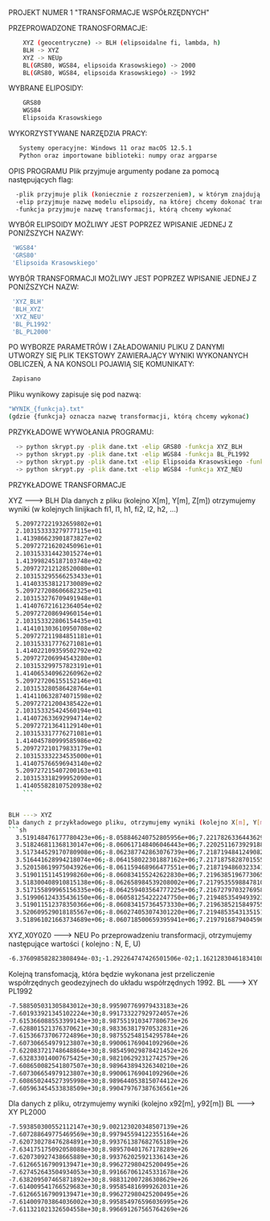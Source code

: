 PROJEKT NUMER 1 "TRANSFORMACJE WSPÓŁRZĘDNYCH"

PRZEPROWADZONE TRANOSFORMACJE:
```sh
    XYZ (geocentryczne) -> BLH (elipsoidalne fi, lambda, h)
    BLH -> XYZ
    XYZ -> NEUp
    BL(GRS80, WGS84, elipsoida Krasowskiego) -> 2000
    BL(GRS80, WGS84, elipsoida Krasowskiego) -> 1992
```
 WYBRANE ELIPOSIDY:
 ```sh
     GRS80
     WGS84
     Elipsoida Krasowskiego
 ```
 WYKORZYSTYWANE NARZĘDZIA PRACY:
 ```sh
    Systemy operacyjne: Windows 11 oraz macOS 12.5.1
    Python oraz importowane biblioteki: numpy oraz argparse
```

OPIS PROGRAMU
 Plik przyjmuje argumenty podane za pomocą następujących flag:
 ```sh
   -plik przyjmuje plik (koniecznie z rozszerzeniem), w którym znajdują się dane potrzebne do wykonania transformacji
   -elip przyjmuje nazwę modelu elipsoidy, na której chcemy dokonać transformacji
   -funkcja przyjmuje nazwę transformacji, którą chcemy wykonać
  ```
  
  WYBÓR ELIPSOIDY MOŻLIWY JEST POPRZEZ WPISANIE JEDNEJ Z PONIŻSZYCH NAZWY:
  ```sh
   'WGS84'
   'GRS80'
   'Elipsoida Krasowskiego'
  ```
  
  WYBÓR TRANSFORMACJI MOŻLIWY JEST POPRZEZ WPISANIE JEDNEJ Z PONIŻSZYCH NAZW:
  ```sh
   'XYZ_BLH'
   'BLH_XYZ'
   'XYZ_NEU'
   'BL_PL1992'
   'BL_PL2000'
  ```
  
  PO WYBORZE PARAMETRÓW I ZAŁADOWANIU PLIKU Z DANYMI UTWORZY SIĘ PLIK TEKSTOWY ZAWIERAJĄCY WYNIKI WYKONANYCH OBLICZEŃ, A NA KONSOLI POJAWIĄ SIĘ KOMUNIKATY:
  ```sh
   Zapisano
  ```
  Pliku wynikowy zapisuje się pod nazwą:
  ```sh
  "WYNIK_{funkcja}.txt"
  (gdzie {funkcja} oznacza nazwę transformacji, którą chcemy wykonać)
  ```
  
  PRZYKŁADOWE WYWOŁANIA PROGRAMU:
  ```sh
    -> python skrypt.py -plik dane.txt -elip GRS80 -funkcja XYZ_BLH
    -> python skrypt.py -plik dane.txt -elip WGS84 -funkcja BL_PL1992
    -> python skrypt.py -plik dane.txt -elip Elipsoida Krasowskiego -funkcja BL_XYZ
    -> python skrypt.py -plik dane.txt -elip WGS84 -funkcja XYZ_NEU
  ```
  
  
  PRZYKŁADOWE TRANSFORMACJE
  
  XYZ ---> BLH
  Dla danych z pliku (kolejno X[m], Y[m], Z[m]) otrzymujemy wyniki (w kolejnych linijkach fi1, l1, h1, fi2, l2, h2, ...)
  ```sh
    5.209727221932659802e+01
    2.103153333279777115e+01
    1.413986623901873827e+02
    5.209727216202450961e+01
    2.103153314423015274e+01
    1.413998245187103748e+02
    5.209727212128520080e+01
    2.103153295566253433e+01
    1.414033538121730089e+02
    5.209727208606682325e+01
    2.103153276709491948e+01
    1.414076721612364054e+02
    5.209727208694960154e+01
    2.103153322806154435e+01
    1.414101303610950708e+02
    5.209727211984851181e+01
    2.103153317776271081e+01
    1.414022109359502792e+02
    5.209727206994543280e+01
    2.103153299757823191e+01
    1.414065340962260962e+02
    5.209727206155152146e+01
    2.103153280586428764e+01
    1.414110632874071598e+02
    5.209727212004385422e+01
    2.103153325424560194e+01
    1.414072633692994714e+02
    5.209727213641129140e+01
    2.103153317776271081e+01
    1.414045780999585986e+02
    5.209727210179833179e+01
    2.103153332234535000e+01
    1.414075766596943140e+02
    5.209727215407200163e+01
    2.103153318299952090e+01
    1.414055828107520938e+02
      ```

  
  BLH ---> XYZ
  Dla danych z przykładowego pliku, otrzymujemy wyniki (kolejno X[m], Y[m], Z[m])
  ```sh
    3.519148476177780423e+06;-8.058846240752805956e+06;7.221782633644362912e+06
    3.518246811368130147e+06;-8.060617148406046443e+06;7.220251167392918840e+06
    3.517344529170780908e+06;-8.062387742863076739e+06;7.218719484124908224e+06
    3.516441628994218074e+06;-8.064158022301887162e+06;7.217187582870155573e+06
    3.520158619975043926e+06;-8.061159468966477551e+06;7.218719486032334156e+06
    3.519011511451998260e+06;-8.060834155242622830e+06;7.219638519677306525e+06
    3.518300408910815138e+06;-8.062658984539208002e+06;7.217953559884781018e+06
    3.517155899965156335e+06;-8.064259403564777225e+06;7.216727970327695832e+06
    3.519906124335436150e+06;-8.060581254222247750e+06;7.219485354949392378e+06
    3.519011512378350366e+06;-8.060834157364573330e+06;7.219638521584975533e+06
    3.520609529018185567e+06;-8.060274053074301220e+06;7.219485354313515127e+06
    3.518961021663734689e+06;-8.060718500659395941e+06;7.219791687940459698e+06
  ```
  
  XYZ,X0Y0Z0 ---> NEU
Po przeprowadzeniu transformacji, otrzymujemy następujące wartości ( kolejno : N, E, U)
  ```sh
-6.376098582823808494e-03;-1.292264747426501506e-02;1.162128304618341088e-03
  ```  
Kolejną transfomacją, która będzie wykonana jest przeliczenie współrzędnych geodezyjnech do układu współrzędnych 1992.
BL ---> XY PL1992
  ```sh
-7.588505031305843012e+30;8.995907769979433183e+26
-7.601933921345102224e+30;8.991733227929724057e+26
-7.615366088553399143e+30;8.987551910347780673e+26
-7.628801521376370621e+30;8.983363817970532831e+26
-7.615366737067724896e+30;8.987552548154295784e+26
-7.607306654979123807e+30;8.990061769041092960e+26
-7.622083721748648864e+30;8.985459029878421452e+26
-7.632833014007675425e+30;8.982106292312742579e+26
-7.608650082541807507e+30;8.989643894326340210e+26
-7.607306654979123807e+30;8.990061769041092960e+26
-7.608650244527395998e+30;8.989644053815074412e+26
-7.605963454533838509e+30;8.990479767387636561e+26
  ```  
  Dla danych z pliku, otrzymujemy wyniki (kolejno x92[m], y92[m])
  BL ---> XY PL2000
  ```sh
-7.593850300552112147e+30;9.002123020348507139e+26
-7.607288649775469569e+30;8.997945594122355164e+26
-7.620730278476284891e+30;8.993761387682765189e+26
-7.634175175092058088e+30;8.989570401767178289e+26
-7.620730927438665889e+30;8.993762025921336143e+26
-7.612665167909139471e+30;8.996272980425200495e+26
-7.627452643504934053e+30;8.991667061245331678e+26
-7.638209507465871892e+30;8.988312007286308629e+26
-7.614009541766529683e+30;8.995854816999262031e+26
-7.612665167909139471e+30;8.996272980425200495e+26
-7.614009703864036002e+30;8.995854976596036995e+26
-7.611321021326504558e+30;8.996691267565764269e+26
  ```  

 
